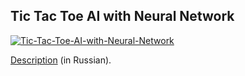 ## Tic Tac Toe AI with Neural Network

[![Tic-Tac-Toe-AI-with-Neural-Network](https://img.youtube.com/vi/LLyVaS0hllA/0.jpg)](https://www.youtube.com/watch?v=LLyVaS0hllA "Tic-Tac-Toe-AI-with-Neural-Network")

[Description](https://blog.masterpro.ws/tic-tac-toe-ai-neural-network) (in Russian).
